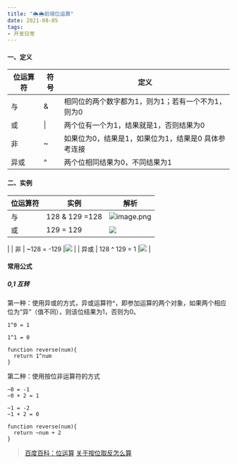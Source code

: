 ```yaml
---
title: "🌦🌦前端位运算"
date: 2021-08-05
tags: 
- 开发日常
---
```

#### 一、定义



|  位运算符   | 符号  |  定义 | 
| --- | --- | --- | 
| 与 | & |相同位的两个数字都为1，则为1；若有一个不为1，则为0|
 | 或  | \| |两个位有一个为1，结果就是1，否则结果为0|
| 非  | ~ |如果位为0，结果是1，如果位为1，结果是0 具体参考连接|
| 异或  | ^ |两个位相同结果为0，不同结果为1|


#### 二、实例


|  位运算符   | 实例  |  解析 |
| --- | --- | --- | 
| 与  | 128 & 129 =128| ![image.png](https://upload-images.jianshu.io/upload_images/15312191-3fa78f0610be2b26.png?imageMogr2/auto-orient/strip%7CimageView2/2/w/1240)|
| 或  | 129 = 129 |![](https://upload-images.jianshu.io/upload_images/15312191-355a612100b3b959.png?imageMogr2/auto-orient/strip%7CimageView2/2/w/1240)
|
| 非  | ~128 = -129 |![](https://upload-images.jianshu.io/upload_images/15312191-870525f1579c2e25.png?imageMogr2/auto-orient/strip%7CimageView2/2/w/1240)
|
| 异或  | 128 ^ 129 = 1 |![](https://upload-images.jianshu.io/upload_images/15312191-2f19c09ed63d286f.png?imageMogr2/auto-orient/strip%7CimageView2/2/w/1240)
|

#### 常用公式
##### 0,1 互转

第一种：使用异或的方式，异或运算符^，即参加运算的两个对象，如果两个相应位为“异”（值不同），则该位结果为1，否则为0。
```
1^0 = 1
 
1^1 = 0
 
function reverse(num){
  return 1^num
}

```

第二种：使用按位非运算符的方式

```
~0 = -1
~0 + 2 = 1
 
~1 = -2
~1 + 2 = 0
 
function reverse(num){
  return ~num + 2
}

```
> [百度百科：位运算](https://baike.baidu.com/item/%E4%BD%8D%E8%BF%90%E7%AE%97/6888804?fr=aladdin)
[关于按位取反怎么算](https://blog.csdn.net/qk233/article/details/108715207?spm=1001.2101.3001.6650.6&utm_medium=distribute.pc_relevant.none-task-blog-2%7Edefault%7EBlogCommendFromBaidu%7ERate-6-108715207-blog-120214115.pc_relevant_multi_platform_featuressortv2removedup&depth_1-utm_source=distribute.pc_relevant.none-task-blog-2%7Edefault%7EBlogCommendFromBaidu%7ERate-6-108715207-blog-120214115.pc_relevant_multi_platform_featuressortv2removedup)
